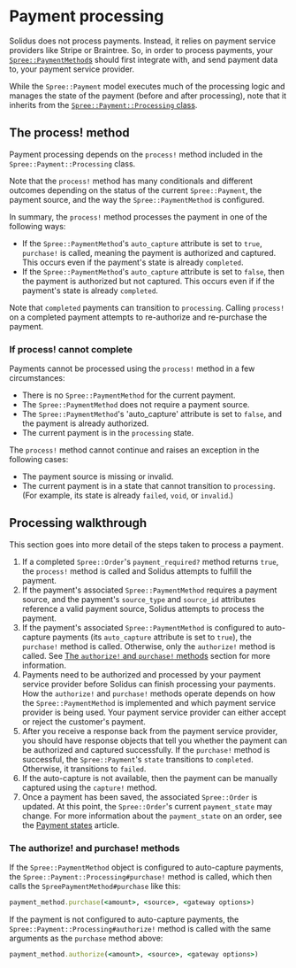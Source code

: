 # Payment processing

Solidus does not process payments. Instead, it relies on payment service
providers like Stripe or Braintree. So, in order to process payments, your
[`Spree::PaymentMethod`s][payment-methods] should first integrate with, and send
payment data to, your payment service provider.

While the `Spree::Payment` model executes much of the processing logic and
manages the state of the payment (before and after processing), note that it
inherits from the [`Spree::Payment::Processing`
class][spree-payment-processing].

<!-- TODO:
  Add links to payment service providers article in this introduction once it is
  merged.
-->

[payment-methods]: payment_method.md
[payment-service-providers]: payment-service-providers.md
[spree-payment-processing]: https://github.com/solidusio/solidus/blob/master/core/app/models/spree/payment/processing.rb

## The process! method

Payment processing depends on the `process!` method included in the
`Spree::Payment::Processing` class.

Note that the `process!` method has many conditionals and different outcomes
depending on the status of the current `Spree::Payment`, the payment source, and
the way the `Spree::PaymentMethod` is configured.

In summary, the `process!` method processes the payment in one of the following
ways:

- If the `Spree::PaymentMethod`'s `auto_capture` attribute is set to `true`,
  `purchase!` is called, meaning the payment is authorized and captured. This
occurs even if the payment's state is already `completed`.
- If the `Spree::PaymentMethod`'s `auto_capture` attribute is set to `false`,
  then the payment is authorized but not captured. This occurs even if if the
  payment's state is already `completed`.

Note that `completed` payments can transition to `processing`. Calling
`process!` on a completed payment attempts to re-authorize and re-purchase the
payment.

### If process! cannot complete

Payments cannot be processed using the `process!` method in a few circumstances:

- There is no `Spree::PaymentMethod` for the current payment.
- The `Spree::PaymentMethod` does not require a payment source.
- The `Spree::PaymentMethod`'s 'auto_capture' attribute is set to `false`, and
  the payment is already authorized.
- The current payment is in the `processing` state.

The `process!` method cannot continue and raises an exception in the following
cases:

- The payment source is missing or invalid.
- The current payment is in a state that cannot transition to `processing`. (For
  example, its state is already `failed`, `void`, or `invalid`.)

<!-- TODO:
  Add links to payment sources article in this section once it is merged.
-->

[payment-sources]: payment-sources.md

## Processing walkthrough

This section goes into more detail of the steps taken to process a payment.

1. If a completed `Spree::Order`'s `payment_required?` method returns `true`,
   the `process!` method is called and Solidus attempts to fulfill the payment.
2. If the payment's associated `Spree::PaymentMethod` requires a payment source,
   and the payment's `source_type` and `source_id` attributes reference a valid
   payment source, Solidus attempts to process the payment.
3. If the payment's associated `Spree::PaymentMethod` is configured to
   auto-capture payments (its `auto_capture` attribute is set to `true`), the
   `purchase!` method is called. Otherwise, only the `authorize!` method is
   called. See [The `authorize!` and `purchase!`
   methods](#the-authorize-and-purchase-methods) section for more information.
4. Payments need to be authorized and processed by your payment service provider
   before Solidus can finish processing your payments. How the `authorize!` and
   `purchase!` methods operate depends on how the
   `Spree::PaymentMethod` is implemented and which payment service provider is
   being used. Your payment service provider can either accept or reject the
   customer's payment.
5. After you receive a response back from the payment service provider, you
   should have response objects that tell you whether the payment can be
   authorized and captured successfully. If the `purchase!` method is
   successful, the `Spree::Payment`'s `state` transitions to `completed`.
   Otherwise, it transitions to `failed`.
6. If the auto-capture is not available, then the payment can be manually
   captured using the `capture!` method.
7. Once a payment has been saved, the associated `Spree::Order` is updated. At
   this point, the `Spree::Order`'s current `payment_state` may change. For more
   information about the `payment_state` on an order, see the [Payment
   states][payment-states] article.

[payment-states]: ../orders/payment-states.md

### The authorize! and  purchase! methods

If the `Spree::PaymentMethod` object is configured to auto-capture payments, the
`Spree::Payment::Processing#purchase!` method is called, which then calls the
`SpreePaymentMethod#purchase` like this:

```ruby
payment_method.purchase(<amount>, <source>, <gateway options>)
```

If the payment is not configured to auto-capture payments, the
`Spree::Payment::Processing#authorize!` method is called with the same arguments
as the `purchase` method above:

```ruby
payment_method.authorize(<amount>, <source>, <gateway options>)
```
